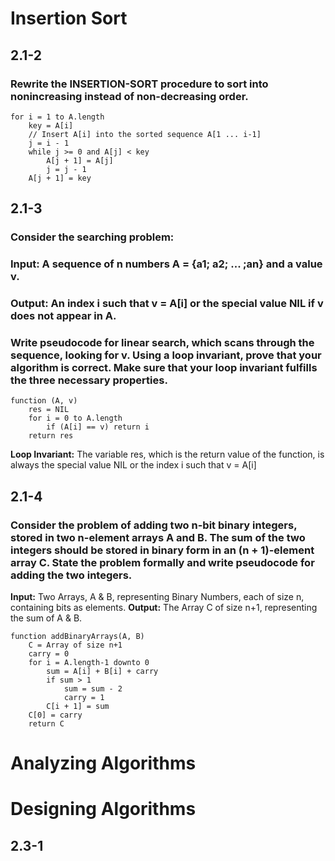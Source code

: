 # Insertion Sort

## 2.1-2

### Rewrite the INSERTION-SORT procedure to sort into nonincreasing instead of non-decreasing order.

```Pseudocode
for i = 1 to A.length
    key = A[i]
    // Insert A[i] into the sorted sequence A[1 ... i-1]
    j = i - 1
    while j >= 0 and A[j] < key
        A[j + 1] = A[j]
        j = j - 1
    A[j + 1] = key
```

## 2.1-3

### Consider the searching problem:

### **Input:** A sequence of n numbers A = {a1; a2; ... ;an} and a value v.

### **Output:** An index i such that v = A[i] or the special value NIL if v does not appear in A.

### Write pseudocode for linear search, which scans through the sequence, looking for v. Using a loop invariant, prove that your algorithm is correct. Make sure that your loop invariant fulfills the three necessary properties.

```
function (A, v)
    res = NIL
    for i = 0 to A.length
        if (A[i] == v) return i
    return res
```

**Loop Invariant:** The variable res, which is the return value of the function, is always the special value NIL or the index i such that v = A[i]

## 2.1-4

### Consider the problem of adding two n-bit binary integers, stored in two n-element arrays A and B. The sum of the two integers should be stored in binary form in an (n + 1)-element array C. State the problem formally and write pseudocode for adding the two integers.

**Input:** Two Arrays, A & B, representing Binary Numbers, each of size n, containing bits as elements.
**Output:** The Array C of size n+1, representing the sum of A & B.

```
function addBinaryArrays(A, B)
    C = Array of size n+1
    carry = 0
    for i = A.length-1 downto 0
        sum = A[i] + B[i] + carry
        if sum > 1
            sum = sum - 2
            carry = 1
        C[i + 1] = sum
    C[0] = carry
    return C
```

# Analyzing Algorithms

# Designing Algorithms

## 2.3-1
